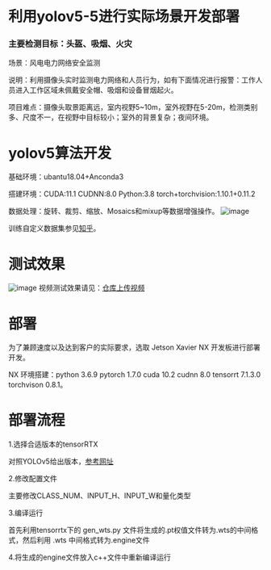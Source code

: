 # 利用yolov5-5进行实际场景开发部署
### 主要检测目标：头盔、吸烟、火灾

场景：风电电力网络安全监测

说明：利用摄像头实时监测电力网络和人员行为，如有下面情况进行报警：工作人员进入工作区域未佩戴安全帽、吸烟和设备冒烟起火。

项目难点：摄像头取景距离远，室内视野5~10m，室外视野在5-20m，检测类别多、尺度不一，在视野中目标较小；室外的背景复杂；夜间环境。


# yolov5算法开发

基础环境：ubantu18.04+Anconda3

搭建环境：CUDA:11.1  CUDNN:8.0  Python:3.8  torch+torchvision:1.10.1+0.11.2

数据处理：旋转、裁剪、缩放、Mosaics和mixup等数据增强操作。
![image](https://github.com/dailonggang/yolov5-Application/blob/main/%E9%83%A8%E7%BD%B2%E5%9B%BE%E7%89%87/8.jpg)

训练自定义数据集参见[知乎](https://zhuanlan.zhihu.com/p/523184652)。

# 测试效果
![image](https://github.com/dailonggang/yolov5-Application/blob/main/%E9%83%A8%E7%BD%B2%E5%9B%BE%E7%89%87/9.jpg)
视频测试效果请见：[仓库上传视频](https://github.com/dailonggang/yolov5-Application/tree/main/%E9%83%A8%E7%BD%B2%E6%B5%8B%E8%AF%95)

# 部署
为了兼顾速度以及达到客户的实际要求，选取 Jetson Xavier NX 开发板进行部署开发。

NX 环境搭建：python 3.6.9  pytorch 1.7.0  cuda 10.2  cudnn 8.0  tensorrt 7.1.3.0  torchvison 0.8.1。

# 部署流程
1.选择合适版本的tensorRTX

对照YOLOv5给出版本，[参考网址](https://github.com/wang-xinyu/tensorrtx/tree/master/yolov5)

2.修改配置文件

主要修改CLASS_NUM、INPUT_H、INPUT_W和量化类型

3.编译运行

首先利用tensorrtx下的 gen_wts.py 文件将生成的.pt权值文件转为.wts的中间格式，然后利用 .wts 中间格式转为.engine文件

4.将生成的engine文件放入c++文件中重新编译运行

